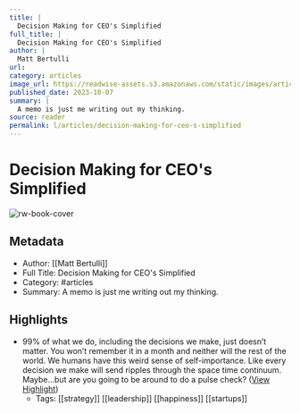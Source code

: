 ```yaml
---
title: |
  Decision Making for CEO's Simplified
full_title: |
  Decision Making for CEO's Simplified
author: |
  Matt Bertulli
url: 
category: articles
image_url: https://readwise-assets.s3.amazonaws.com/static/images/article2.74d541386bbf.png
published_date: 2023-10-07
summary: |
  A memo is just me writing out my thinking.
source: reader
permalink: l/articles/decision-making-for-ceo-s-simplified
---
```

# Decision Making for CEO's Simplified

![rw-book-cover](https://readwise-assets.s3.amazonaws.com/static/images/article2.74d541386bbf.png)

## Metadata
- Author: [[Matt Bertulli]]
- Full Title: Decision Making for CEO's Simplified
- Category: #articles
- Summary: A memo is just me writing out my thinking.

## Highlights
- 99% of what we do, including the decisions we make, just doesn’t matter. You won’t remember it in a month and neither will the rest of the world.
  We humans have this weird sense of self-importance. Like every decision we make will send ripples through the space time continuum. Maybe…but are you going to be around to do a pulse check? ([View Highlight](https://read.readwise.io/read/01hc9vqh8we7zpb5hgh65a13xa))
    - Tags: [[strategy]] [[leadership]] [[happiness]] [[startups]] 


